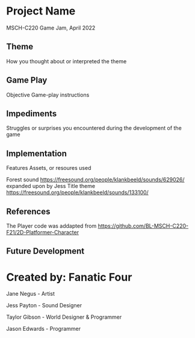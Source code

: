 # Project Name
MSCH-C220 Game Jam, April 2022

## Theme
How you thought about or interpreted the theme

## Game Play
Objective
Game-play instructions

## Impediments
Struggles or surprises you encountered during the development of the game

## Implementation
Features
Assets, or resoures used 

Forest sound https://freesound.org/people/klankbeeld/sounds/629026/ expanded upon by Jess
Title theme https://freesound.org/people/klankbeeld/sounds/133100/


## References
The Player code was addapted from https://github.com/BL-MSCH-C220-F21/2D-Platformer-Character 


## Future Development

# Created by: Fanatic Four
Jane Negus - Artist

Jess Payton - Sound Designer

Taylor Gibson - World Designer & Programmer

Jason Edwards - Programmer 
